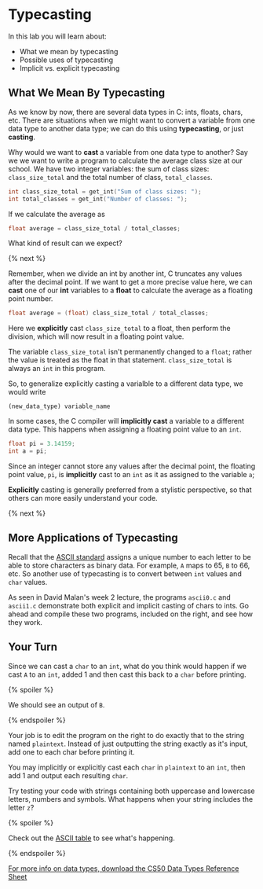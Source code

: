 # Typecasting

In this lab you will learn about:

- What we mean by typecasting
- Possible uses of typecasting
- Implicit vs. explicit typecasting

## What We Mean By Typecasting

As we know by now, there are several data types in C: ints, floats, chars, etc. There are situations when we might want to convert a variable from one data type to another data type; we can do this using **typecasting**, or just **casting**.

Why would we want to **cast** a variable from one data type to another? Say we we want to write a program to calculate the average class size at our school. We have two integer variables: the sum of class sizes: `class_size_total` and the total number of class, `total_classes`. 

```c
int class_size_total = get_int("Sum of class sizes: ");
int total_classes = get_int("Number of classes: ");
```

If we calculate the average as 

```c
float average = class_size_total / total_classes;
```

What kind of result can we expect? 

{% next %}

Remember, when we divide an int by another int, C truncates any values after the decimal point. If we want to get a more precise value here, we can **cast** one of our **int** variables to a **float** to calculate the average as a floating point number.

```c
float average = (float) class_size_total / total_classes;
```

Here we **explicitly** cast `class_size_total` to a float, then perform the division, which will now result in a floating point value.

The variable `class_size_total` isn't permanently changed to a `float`; rather the value is treated as the float in that statement. `class_size_total` is always an `int` in this program.

So, to generalize explicitly casting a varialble to a different data type, we would write

```
(new_data_type) variable_name
```

In some cases, the C compiler will **implicitly cast** a variable to a different data type. This happens when assigning a floating point value to an `int`.

```c
float pi = 3.14159;
int a = pi;
```

Since an integer cannot store any values after the decimal point, the floating point value, `pi`, is **implicitly** cast to an `int` as it as assigned to the variable `a`;

**Explicitly** casting is generally preferred from a stylistic perspective, so that others can more easily understand your code.

{% next %}

## More Applications of Typecasting

Recall that the [ASCII standard](https://study.cs50.net/slideshows/1w3Ynz9oAJvVSIKZnloDngCWzlHuyd79tAaFRbOHTLD4/img/1.png) assigns a unique number to each letter to be able to store characters as binary data. For example, `A` maps to 65, `B` to 66, etc. So another use of typecasting is to convert between `int` values and `char` values.

As seen in David Malan's week 2 lecture, the programs `ascii0.c` and `ascii1.c` demonstrate both explicit and implicit casting of chars to ints. Go ahead and compile these two programs, included on the right, and see how they work.

## Your Turn

Since we can cast a `char` to an `int`, what do you think would happen if we cast `A` to an `int`, added 1 and then cast this back to a `char` before printing.

{% spoiler %}

We should see an output of `B`.

{% endspoiler %}

Your job is to edit the program on the right to do exactly that to the string named `plaintext`. Instead of just outputting the string exactly as it's input, add one to each char before printing it.

You may implicitly or explicitly cast each `char` in `plaintext` to an `int`, then add 1 and output each resulting `char`.

Try testing your code with strings containing both uppercase and lowercase letters, numbers and symbols. What happens when your string includes the letter `z`?

{% spoiler %}

Check out the [ASCII table](https://study.cs50.net/slideshows/1w3Ynz9oAJvVSIKZnloDngCWzlHuyd79tAaFRbOHTLD4/img/1.png) to see what's happening.

{% endspoiler %}

[For more info on data types, download the CS50 Data Types Reference Sheet](https://ap.cs50.school/assets/pdfs/unit2/typecasting.pdf)

